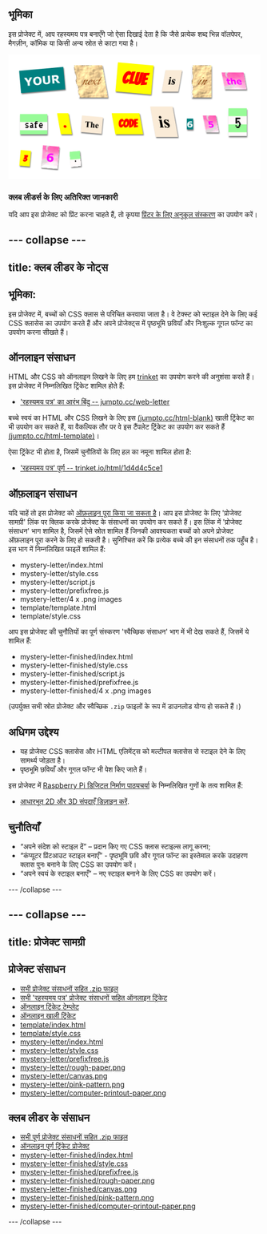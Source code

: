 ## भूमिका

इस प्रोजेक्ट में, आप रहस्यमय पत्र बनाएँगे जो ऐसा दिखाई देता है कि जैसे प्रत्येक शब्द भिन्न वॉलपेपर, मैगज़ीन, कॉमिक या किसी अन्य स्रोत से काटा गया है। 

![screenshot](images/letter-final.png)

### क्लब लीडर्स के लिए अतिरिक्त जानकारी

यदि आप इस प्रोजेक्ट को प्रिंट करना चाहते हैं, तो कृपया [प्रिंटर के लिए अनुकूल संस्करण](https://projects.raspberrypi.org/en/projects/mystery-letter/print) का उपयोग करें।


--- collapse ---
---
title: क्लब लीडर के नोट्स
---


## भूमिका:
इस प्रोजेक्ट में, बच्चों को CSS क्लास से परिचित करवाया जाता है। वे टेक्स्ट को स्टाइल देने के लिए कई CSS क्लासेस का उपयोग करते हैं और अपने प्रोजेक्ट्स में पृष्ठभूमि छवियाँ और निःशुल्क गूगल फॉन्ट का उपयोग करना सीखते हैं। 


## ऑनलाइन संसाधन

HTML और CSS को ऑनलाइन लिखने के लिए हम [trinket](https://trinket.io/) का उपयोग करने की अनुशंसा करते हैं। इस प्रोजेक्ट में निम्नलिखित ट्रिंकेट शामिल होते हैं:

+ ['रहस्यमय पत्र' का आरंभ बिंदु -- jumpto.cc/web-letter](http://jumpto.cc/web-letter)

बच्चे स्वयं का HTML और CSS लिखने के लिए इस [(jumpto.cc/html-blank)](http://jumpto.cc/html-blank) खाली ट्रिंकेट का भी उपयोग कर सकते हैं, या वैकल्पिक तौर पर वे इस टैंपलेट ट्रिंकेट का उपयोग कर सकते हैं [(jumpto.cc/html-template)](http://jumpto.cc/html-template)।

ऐसा ट्रिंकेट भी होता है, जिसमें चुनौतियों के लिए हल का नमूना शामिल होता है:

+ ['रहस्यमय पत्र' पूर्ण -- trinket.io/html/1d4d4c5ce1](https://trinket.io/html/1d4d4c5ce1)

## ऑफ़लाइन संसाधन
यदि चाहें तो इस प्रोजेक्ट को [ऑफ़लाइन पूरा किया जा सकता है](https://www.codeclubprojects.org/en-GB/resources/webdev-working-offline/)। आप इस प्रोजेक्ट के लिए 'प्रोजेक्ट सामग्री' लिंक पर क्लिक करके प्रोजेक्ट के संसाधनों का उपयोग कर सकते हैं। इस लिंक में 'प्रोजेक्ट संसाधन' भाग शामिल है, जिसमें ऐसे स्रोत शामिल हैं जिनकी आवश्यकता बच्चों को अपने प्रोजेक्ट ऑफ़लाइन पूरा करने के लिए हो सकती है। सुनिश्चित करें कि प्रत्येक बच्चे की इन संसाधनों तक पहुँच है। इस भाग में निम्नलिखित फाइलें शामिल हैं:

+ mystery-letter/index.html
+ mystery-letter/style.css
+ mystery-letter/script.js
+ mystery-letter/prefixfree.js
+ mystery-letter/4 x .png images
+ template/template.html
+ template/style.css

आप इस प्रोजेक्ट की चुनौतियों का पूर्ण संस्करण 'स्वैच्छिक संसाधन' भाग में भी देख सकते हैं, जिसमें ये शामिल हैं:

+ mystery-letter-finished/index.html
+ mystery-letter-finished/style.css
+ mystery-letter-finished/script.js
+ mystery-letter-finished/prefixfree.js
+ mystery-letter-finished/4 x .png images

(उपर्युक्त सभी स्रोत प्रोजेक्ट और स्वैच्छिक `.zip` फाइलों के रूप में डाउनलोड योग्य हो सकते हैं।)

## अधिगम उद्देश्य
+ यह प्रोजेक्ट CSS क्लासेस और HTML एलिमेंट्स को मल्टीपल क्लासेस से स्टाइल देने के लिए सामर्थ्य जोड़ता है।
+ पृष्ठभूमि छवियाँ और गूगल फॉन्ट भी पेश किए जाते हैं। 

इस प्रोजेक्ट में [Raspberry Pi डिजिटल निर्माण पाठ्यचर्या](http://rpf.io/curriculum) के निम्नलिखित गुणों के तत्व शामिल हैं:

+ [आधारभूत 2D और 3D संपदाएँ डिज़ाइन करें](https://www.raspberrypi.org/curriculum/design/creator).

## चुनौतियाँ
+ “अपने संदेश को स्टाइल दें” – प्रदान किए गए CSS क्लास स्टाइल्स लागू करना;
+ “कंप्यूटर प्रिंटआउट स्टाइल बनाएँ” - पृष्ठभूमि छवि और गूगल फॉन्ट का इस्तेमाल करके उदाहरण क्लास पुनः बनाने के लिए CSS का उपयोग करें। 
+ “अपने स्वयं के स्टाइल बनाएँ” – नए स्टाइल बनाने के लिए CSS का उपयोग करें।



--- /collapse ---


--- collapse ---
---
title: प्रोजेक्ट सामग्री
---
## प्रोजेक्ट संसाधन
* [सभी प्रोजेक्ट संसाधनों सहित .zip फाइल](resources/letter-project-resources.zip)
* [सभी 'रहस्यमय पत्र' प्रोजेक्ट संसाधनों सहित ऑनलाइन ट्रिंकेट](http://jumpto.cc/web-letter)
* [ऑनलाइन ट्रिंकेट टेम्प्लेट](http://jumpto.cc/trinket-template)
* [ऑनलाइन खाली ट्रिंकेट](http://jumpto.cc/trinket-blank)
* [template/index.html](resources/template-index.html)
* [template/style.css](resources/template-style.css)
* [mystery-letter/index.html](resources/mystery-letter-index.html)
* [mystery-letter/style.css](resources/mystery-letter-style.css)
* [mystery-letter/prefixfree.js](resources/mystery-letter-prefixfree.js)
* [mystery-letter/rough-paper.png](resources/mystery-letter-rough-paper.png)
* [mystery-letter/canvas.png](resources/mystery-letter-canvas.png)
* [mystery-letter/pink-pattern.png](resources/mystery-letter-pink-pattern.png)
* [mystery-letter/computer-printout-paper.png](resources/mystery-letter-computer-printout-paper.png)

## क्लब लीडर के संसाधन
* [सभी पूर्ण प्रोजेक्ट संसाधनों सहित .zip फाइल](resources/letter-volunteer-resources.zip)
* [ऑनलाइन पूर्ण ट्रिंकेट प्रोजेक्ट](https://trinket.io/html/1d4d4c5ce1)
* [mystery-letter-finished/index.html](resources/mystery-letter-finished-index.html)
* [mystery-letter-finished/style.css](resources/mystery-letter-finished-style.css)
* [mystery-letter-finished/prefixfree.js](resources/mystery-letter-finished-prefixfree.js)
* [mystery-letter-finished/rough-paper.png](resources/mystery-letter-finished-rough-paper.png)
* [mystery-letter-finished/canvas.png](resources/mystery-letter-finished-canvas.png)
* [mystery-letter-finished/pink-pattern.png](resources/mystery-letter-finished-pink-pattern.png)
* [mystery-letter-finished/computer-printout-paper.png](resources/mystery-letter-finished-computer-printout-paper.png)

--- /collapse ---